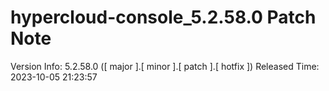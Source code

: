 # hypercloud-console_5.2.58.0 Patch Note

Version Info: 5.2.58.0 ([ major ].[ minor ].[ patch ].[ hotfix ])
Released Time: 2023-10-05 21:23:57


